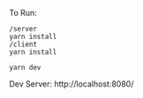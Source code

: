 To Run:

```
/server
yarn install
/client
yarn install

yarn dev
```

Dev Server: http://localhost:8080/
